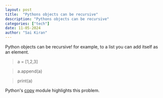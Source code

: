 ```yaml
---
layout: post
title:  "Pythons objects can be recursive"
description: "Pythons objects can be recursive"
categories: ["tech"]
date: 11-05-2024
author: "Sai Kiran"
---
```


Python objects can be recursive! for example, to a list you can add itself as an element.
> a = [1,2,3] 

>  a.append(a)

> print(a)

Python's [copy](https://docs.python.org/3/library/copy.html) module highlights this problem. 